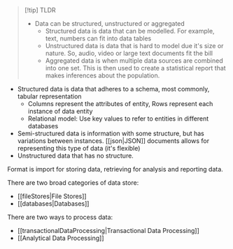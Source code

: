 > [!tip] TLDR
> - Data can be structured, unstructured or aggregated
>	- Structured data is data that can be modelled. For example, text, numbers can fit into data tables
>	- Unstructured data is data that is hard to model due it's size or nature. So, audio, video or large text documents fit the bill
>	- Aggregated data is when multiple data sources are combined into one set. This is then used to create a statistical report that makes inferences about the population.

- Structured data is data that adheres to a schema, most commonly, tabular representation
	- Columns represent the attributes of entity, Rows represent each instance of data entity
	- Relational model: Use key values to refer to entities in different databases
- Semi-structured data is information with some structure, but has variations between instances. [[json|JSON]] documents allows for representing this type of data (it's flexible)
- Unstructured data that has no structure.

Format is import for storing data, retrieving for analysis and reporting data.

There are two broad categories of data store:
- [[fileStores|File Stores]]
- [[databases|Databases]]

There are two ways to process data:
- [[transactionalDataProcessing|Transactional Data Processing]]
- [[Analytical Data Processing]]